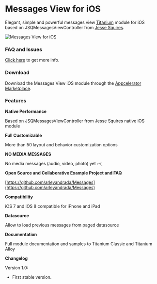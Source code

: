 # Messages View for iOS

Elegant, simple and powerful messages view [Titanium](https://www.appcelerator.com/titanium/) module for iOS based on JSQMessagesViewController from [Jesse Squires](https://github.com/jessesquires/JSQMessagesViewController).

![Messages View for iOS](https://raw.githubusercontent.com/arleyandrada/MessagesIOS/master/documentation/overview.png "Messages View for iOS")

### FAQ and Issues

[Click here](https://github.com/arleyandrada/MessagesIOS/issues?q=&utf8=) to get more info.

### Download

Download the Messages View iOS module through the [Appcelerator Marketplace](https://marketplace.appcelerator.com/apps/16086).

### Features

**Native Performance**

Based on JSQMessagesViewController from Jesse Squires native iOS module

**Full Customizable**

More than 50 layout and behavior customization options

**NO MEDIA MESSAGES**

No media messages (audio, video, photo) yet :-(

**Open Source and Collaborative Example Project and FAQ**

[https://github.com/arleyandrada/Messages](https://github.com/arleyandrada/Messages)

**Compatibility**

iOS 7 and iOS 8 compatible for iPhone and iPad

**Datasource**

Allow to load previous messages from paged datasource

**Documentation**

Full module documentation and samples to Titanium Classic and Titanium Alloy

**Changelog**

Version 1.0:

- First stable version.
